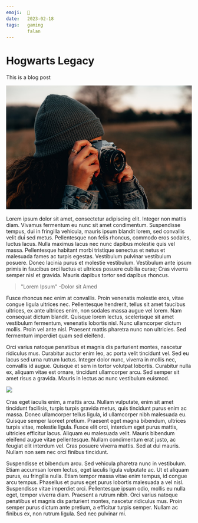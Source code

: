 ```yaml
---
emoji:  🏰
date:   2023-02-18
tags:   gaming
        falan
---
```


# Hogwarts Legacy

This is a blog post

![](./example_photo.jpeg)

Lorem ipsum dolor sit amet, consectetur adipiscing elit. Integer non mattis diam. Vivamus fermentum eu nunc sit amet condimentum. Suspendisse tempus, dui in fringilla vehicula, mauris ipsum blandit lorem, sed convallis velit dui sed metus. Pellentesque non felis rhoncus, commodo eros sodales, luctus lacus. Nulla maximus lacus nec nunc dapibus molestie quis vel massa. Pellentesque habitant morbi tristique senectus et netus et malesuada fames ac turpis egestas. Vestibulum pulvinar vestibulum posuere. Donec lacinia purus et molestie vestibulum. Vestibulum ante ipsum primis in faucibus orci luctus et ultrices posuere cubilia curae; Cras viverra semper nisl et gravida. Mauris dapibus tortor sed dapibus rhoncus.

> "Lorem Ipsum" -Dolor sit Amed

Fusce rhoncus nec enim at convallis. Proin venenatis molestie eros, vitae congue ligula ultrices nec. Pellentesque hendrerit, tellus sit amet faucibus ultrices, ex ante ultrices enim, non sodales massa augue vel lorem. Nam consequat dictum blandit. Quisque lorem lectus, scelerisque sit amet vestibulum fermentum, venenatis lobortis nisl. Nunc ullamcorper dictum mollis. Proin vel ante nisl. Praesent mattis pharetra nunc non ultricies. Sed fermentum imperdiet quam sed eleifend.

Orci varius natoque penatibus et magnis dis parturient montes, nascetur ridiculus mus. Curabitur auctor enim leo, ac porta velit tincidunt vel. Sed eu lacus sed urna rutrum luctus. Integer dolor nunc, viverra in mollis nec, convallis id augue. Quisque et sem in tortor volutpat lobortis. Curabitur nulla ex, aliquam vitae est ornare, tincidunt ullamcorper arcu. Sed semper sit amet risus a gravida. Mauris in lectus ac nunc vestibulum euismod.

![](https://s3-eu-west-1.amazonaws.com/kooness-stage-bucket/uploads/archive/film-2205325_1280.jpg)

Cras eget iaculis enim, a mattis arcu. Nullam vulputate, enim sit amet tincidunt facilisis, turpis turpis gravida metus, quis tincidunt purus enim ac massa. Donec ullamcorper tellus ligula, id ullamcorper nibh malesuada eu. Quisque semper laoreet pretium. Praesent eget magna bibendum, ultrices turpis vitae, molestie ligula. Fusce elit orci, interdum eget purus mattis, ultricies efficitur lacus. Aliquam eu malesuada velit. Mauris bibendum eleifend augue vitae pellentesque. Nullam condimentum erat justo, ac feugiat elit interdum vel. Cras posuere viverra mattis. Sed at dui mauris. Nullam non sem nec orci finibus tincidunt.

Suspendisse et bibendum arcu. Sed vehicula pharetra nunc in vestibulum. Etiam accumsan lorem lectus, eget iaculis ligula vulputate ac. Ut et aliquam purus, eu fringilla nulla. Etiam tempor massa vitae enim tempus, id congue arcu tempus. Phasellus et purus eget purus lobortis malesuada a vel nisl. Suspendisse vitae imperdiet orci. Pellentesque ipsum odio, mollis eu nulla eget, tempor viverra diam. Praesent a rutrum nibh. Orci varius natoque penatibus et magnis dis parturient montes, nascetur ridiculus mus. Proin semper purus dictum ante pretium, a efficitur turpis semper. Nullam ac finibus ex, non rutrum ligula. Sed nec pulvinar mi.